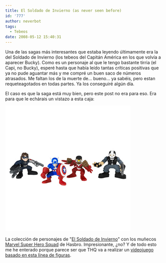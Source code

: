 ```yaml
---
title: El Soldado de Invierno (as never seen before)
id: '777'
author: neverbot
tags:
  - Tebeos
date: 2008-05-12 15:40:31
---
```


Una de las sagas más interesantes que estaba leyendo últimamente era la del Soldado de Invierno (los tebeos del Capitán América en los que volvía a aparecer Bucky). Como es un personaje al que le tengo bastante tirria (el Capi, no Bucky), esperé hasta que había leído tantas críticas positivas que ya no pude aguantar más y me compré un buen saco de números atrasados. Me faltan los de la muerte de... bueno... ya sabéis, pero estan requeteagotados en todas partes. Ya los conseguiré algún día.

El caso es que la saga está muy bien, pero este post no era para eso. Era para que le echárais un vistazo a esta caja:

[![Marvel Super Hero Squad - Winter Soldier Saga](./el-soldado-de-invierno-as-never-seen-before/winter_soldier_saga.jpg "Marvel Super Hero Squad - Winter Soldier Saga")](http://www.hasbro.com/marvel/default.cfm?page=Products/Detail&product_id=21772)

La colección de personajes de "[El Soldado de Invierno](http://en.wikipedia.org/wiki/Bucky#Winter_Soldier)" con los muñecos [Marvel Super Hero Squad](http://www.hasbro.com/marvel/default.cfm?page=Products/SuperheroSquad) de Hasbro. Impresionante, ¿no? Y de todo esto me he enterado porque parece ser que THQ va a realizar un [videojuego basado en esta línea de figuras](http://www.20minutos.es/noticia/377636/0/marvel/thq/spideman/).